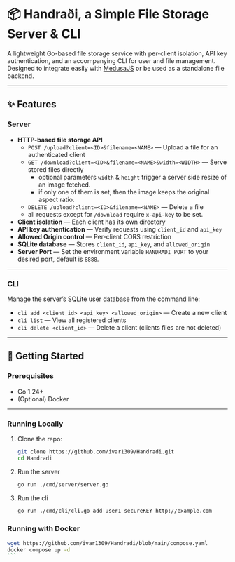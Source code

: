 # 📦 Handraði, a Simple File Storage Server & CLI

A lightweight Go-based file storage service with per-client isolation, API key authentication, and an accompanying CLI for user and file management.  
Designed to integrate easily with [MedusaJS](https://medusajs.com) or be used as a standalone file backend.

---

## ✨ Features

### Server
- **HTTP-based file storage API**
  - `POST /upload?client=<ID>&filename=<NAME>` — Upload a file for an authenticated client
  - `GET /download?client=<ID>&filename=<NAME>&width=<WIDTH>` — Serve stored files directly
    - optional parameters `width` & `height` trigger a server side resize of an image fetched.
    - if only one of them is set, then the image keeps the original aspect ratio.
  - `DELETE /upload?client=<ID>&filename=<NAME>` — Delete a file
  - all requests except for `/download` require `x-api-key` to be set. 
- **Client isolation** — Each client has its own directory
- **API key authentication** — Verify requests using `client_id` and `api_key`
- **Allowed Origin control** — Per-client CORS restriction
- **SQLite database** — Stores `client_id`, `api_key`, and `allowed_origin`
- **Server Port** — Set the environment variable `HANDRADI_PORT` to your desired port, default is `8888`.
---

### CLI
Manage the server’s SQLite user database from the command line:
- `cli add <client_id> <api_key> <allowed_origin>` — Create a new client
- `cli list` — View all registered clients
- `cli delete <client_id>` — Delete a client (clients files are not deleted)

---

## 🚀 Getting Started

### Prerequisites
- Go 1.24+
- (Optional) Docker

---

### Running Locally
1. Clone the repo:
   ```bash
   git clone https://github.com/ivar1309/Handradi.git
   cd Handradi
   ```
2. Run the server
   ```bash
   go run ./cmd/server/server.go
   ```
3. Run the cli
   ```bash
   go run ./cmd/cli/cli.go add user1 secureKEY http://example.com
   ```

### Running with Docker
````bash
wget https://github.com/ivar1309/Handradi/blob/main/compose.yaml
docker compose up -d
```